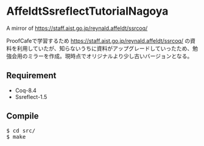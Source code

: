 # AffeldtSsreflectTutorialNagoya
A mirror of https://staff.aist.go.jp/reynald.affeldt/ssrcoq/

ProofCafeで学習するため
https://staff.aist.go.jp/reynald.affeldt/ssrcoq/
の資料を利用していたが、知らないうちに資料がアップグレードしていったため、勉強会用のミラーを作成。現時点でオリジナルより少し古いバージョンとなる。

## Requirement

- Coq-8.4
- Ssreflect-1.5

## Compile

<pre>
$ cd src/
$ make
</pre>